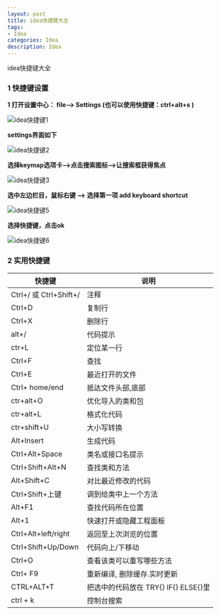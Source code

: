 ```yaml
---
layout: post
title: idea快捷键大全
tags:
- Idea
categories: Idea
description: Idea
---
```


idea快捷键大全

<!-- more --> 

### 1 快捷键设置

**1 打开设置中心： file–> Settings (也可以使用快捷键：ctrl+alt+s )**

![idea快捷键1](/images/Idea/Idea_shortcutKeys.png)

**settings界面如下**

![idea快捷键2](/images/Idea/Idea_shortcutKeys2.png)

**选择keymap选项卡—>点击搜索图标—>让搜索框获得焦点**

![idea快捷键3](/images/Idea/Idea_shortcutKeys3.png)

**选中左边栏目，鼠标右键 —> 选择第一项 add keyboard shortcut**

![idea快捷键5](/images/Idea/Idea_shortcutKeys4.png)

**选择快捷键，点击ok**

![idea快捷键6](/images/Idea/Idea_shortcutKeys5.png)



### 2 实用快捷键

| 快捷键                 | 说明                                 |
| ---------------------- | ------------------------------------ |
| Ctrl+/ 或 Ctrl+Shift+/ | 注释                                 |
| Ctrl+D                 | 复制行                               |
| Ctrl+X                 | 删除行                               |
| alt+/                  | 代码提示                             |
| ctr+L                  | 定位某一行                           |
| Ctrl+F                 | 查找                                 |
| Ctrl+E                 | 最近打开的文件                       |
| Ctrl+ home/end         | 抵达文件头部,底部                    |
| ctr+alt+O              | 优化导入的类和包                     |
| ctr+alt+L              | 格式化代码                           |
| ctr+shift+U            | 大小写转换                           |
| Alt+Insert             | 生成代码                             |
| Ctrl+Alt+Space         | 类名或接口名提示                     |
| Ctrl+Shift+Alt+N       | 查找类和方法                         |
| Alt+Shift+C            | 对比最近修改的代码                   |
| Ctrl+Shift+上键        | 调到给类中上一个方法                 |
| Alt+F1                 | 查找代码所在位置                     |
| Alt+1                  | 快速打开或隐藏工程面板               |
| Ctrl+Alt+left/right    | 返回至上次浏览的位置                 |
| Ctrl+Shift+Up/Down     | 代码向上/下移动                      |
| Ctrl+O                 | 查看该类可以重写哪些方法             |
| Ctrl+ F9               | 重新编译, 删除缓存.实时更新          |
| CTRL+ALT+T             | 把选中的代码放在 TRY{} IF{} ELSE{}里 |
| ctrl + k               | 控制台搜索                           |

